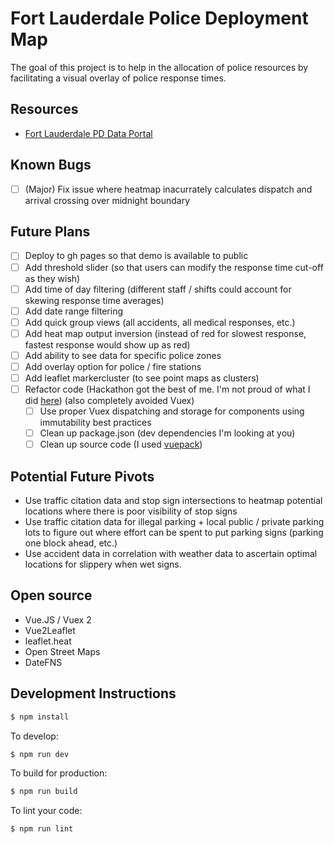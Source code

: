 # Fort Lauderdale Police Deployment Map

The goal of this project is to help in the allocation of police resources by facilitating a visual
overlay of police response times.

## Resources
- [Fort Lauderdale PD Data Portal](https://fortlauderdale.data.socrata.com/)

## Known Bugs
- [ ] (Major) Fix issue where heatmap inacurrately calculates dispatch and arrival crossing over midnight boundary

## Future Plans
- [ ] Deploy to gh pages so that demo is available to public
- [ ] Add threshold slider (so that users can modify the response time cut-off as they wish)
- [ ] Add time of day filtering (different staff / shifts could account for skewing response time averages)
- [ ] Add date range filtering
- [ ] Add quick group views (all accidents, all medical responses, etc.)
- [ ] Add heat map output inversion (instead of red for slowest response, fastest response would show up as red)
- [ ] Add ability to see data for specific police zones
- [ ] Add overlay option for police / fire stations
- [ ] Add leaflet markercluster (to see point maps as clusters)
- [ ] Refactor code (Hackathon got the best of me. I'm not proud of what I did [here](https://github.com/youanden/flpd-resource-allocation-suggestions/blob/master/client/components/Map.vue#L62)) (also completely avoided Vuex)
  - [ ] Use proper Vuex dispatching and storage for components using immutability best practices
  - [ ] Clean up package.json (dev dependencies I'm looking at you)
  - [ ] Clean up source code (I used [vuepack](https://github.com/egoist/vuepack))

## Potential Future Pivots
- Use traffic citation data and stop sign intersections to heatmap potential locations where there is poor visibility of stop signs
- Use traffic citation data for illegal parking + local public / private parking lots to figure out where effort can be spent to put parking signs (parking one block ahead, etc.)
- Use accident data in correlation with weather data to ascertain optimal locations for slippery when wet signs.

## Open source
- Vue.JS / Vuex 2
- Vue2Leaflet
- leaflet.heat
- Open Street Maps
- DateFNS

## Development Instructions

```bash
$ npm install
```

To develop:

```bash
$ npm run dev
```

To build for production:

```bash
$ npm run build
```

To lint your code:

```bash
$ npm run lint
```
